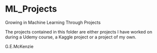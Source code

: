 # ML_Projects

Growing in Machine Learning Through Projects

The projects contained in this folder are either projects I have worked on 
during a Udemy course, a Kaggle project or a project of my own.

G.E.McKenzie

